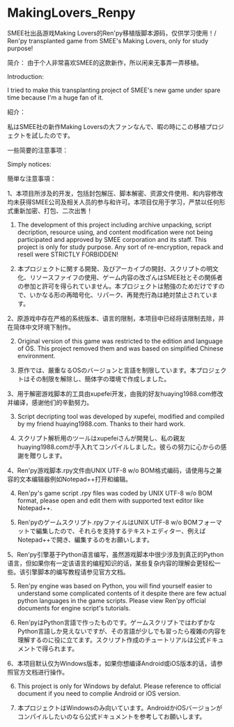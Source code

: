# MakingLovers_Renpy
SMEE社出品游戏Making Lovers的Ren'py移植版脚本源码，仅供学习使用！/ Ren'py transplanted game from SMEE's Making Lovers, only for study purpose!

简介：
由于个人非常喜欢SMEE的这款新作，所以闲来无事弄一弄移植。

Introduction:

I tried to make this transplanting project of SMEE's new game under spare time because I'm a huge fan of it.

紹介：

私はSMEE社の新作Making Loversの大ファンなんで、暇の時にこの移植プロジェクトを試したのです。

一些简要的注意事项：

Simply notices:

簡単な注意事項：

1、本项目所涉及的开发，包括封包解压、脚本解密、资源文件使用、和内容修改均未获得SMEE公司及相关人员的参与和许可。本项目仅用于学习，严禁以任何形式重新加密、打包、二次出售！

1. The development of this project including archive unpacking, script decription, resource using, and content modification were not being participated and approved by SMEE corporation and its staff. This project is only for study purpose. Any sort of re-encryption, repack and resell were STRICTLY FORBIDDEN!

1. 本プロジェクトに関する開発、及びアーカイブの開封、スクリプトの明文化、リソースファイフの使用、ゲーム内容の改ざんはSMEE社とその関係者の参加と許可を得られていません。本プロジェクトは勉強のためだけですので、いかなる形の再暗号化、リパーク、再発売行為は絶対禁止されています。

2、原游戏中存在严格的系统版本、语言的限制，本项目中已经将该限制去除，并在简体中文环境下制作。

2. Original version of this game was restricted to the edition and language of OS. This project removed them and was based on simplified Chinese environment.

2. 原作では、厳重なるOSのバージョンと言語を制限しています。本プロジェクトはその制限を解除し、簡体字の環境で作成しました。

3、用于解密游戏脚本的工具由xupefei开发，由我的好友huaying1988.com修改并编译，感谢他们的辛勤努力。

3. Script decripting tool was developed by xupefei, modified and compiled by my friend huaying1988.com. Thanks to their hard work.

3. スクリプト解析用のツールはxupefeiさんが開発し、私の親友huaying1988.comが手入れてコンパイルしました。彼らの努力に心からの感謝を贈りします。

4、Ren'py游戏脚本.rpy文件由UNIX UTF-8 w/o BOM格式编码，请使用与之兼容的文本编辑器例如Notepad++打开和编辑。

4. Ren'py's game script .rpy files was coded by UNIX UTF-8 w/o BOM format, please open and edit them with supported text editor like Notepad++.

4. Ren'pyのゲームスクリプト.rpyファイルはUNIX UTF-8 w/o BOMフォーマットで編集したので、それらを支持するテキストエディター、例えばNotepad++で開き、編集するのをお願いします。

5、Ren'py引擎基于Python语言编写，虽然游戏脚本中很少涉及到真正的Python语言，但如果你有一定该语言的编程知识的话，某些复杂内容的理解会更轻松一些。该引擎脚本的编写教程请参见官方文档。

5. Ren'py engine was based on Python, you will find yourself easier to understand some complicated contents of it despite there are few actual python languages in the game scripts. Please view Ren'py official documents for engine script's tutorials.

5. Ren'pyはPython言語で作ったものです。ゲームスクリプトではわずかなPython言語しか見えないですが、その言語が少しでも習ったら複雑の内容を理解するのに役に立てます。スクリプト作成のチュートリアルは公式ドキュメントで得られます。

6、本项目默认仅为Windows版本，如果你想编译Android或iOS版本的话，请参照官方文档进行操作。

6. This project is only for Windows by defalut. Please reference to official document if you need to complie Android or iOS version.

6. 本プロジェクトはWindowsのみ向いています。AndroidかiOSバージョンがコンパイルしたいのなら公式ドキュメントを参考してお願いします。
